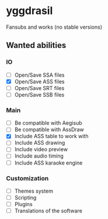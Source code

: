 # yggdrasil
Fansubs and works (no stable versions)

## Wanted abilities
### IO
- [ ] Open/Save SSA files
- [x] Open/Save ASS files
- [ ] Open/Save SRT files
- [ ] Open/Save SSB files
### Main
- [ ] Be compatible with Aegisub
- [ ] Be compatible with AssDraw
- [x] Include ASS table to work with
- [ ] Include ASS drawing
- [ ] Include video preview
- [ ] Include audio timing
- [ ] Include ASS karaoke engine
### Customization
- [ ] Themes system
- [ ] Scripting
- [ ] Plugins
- [ ] Translations of the software
